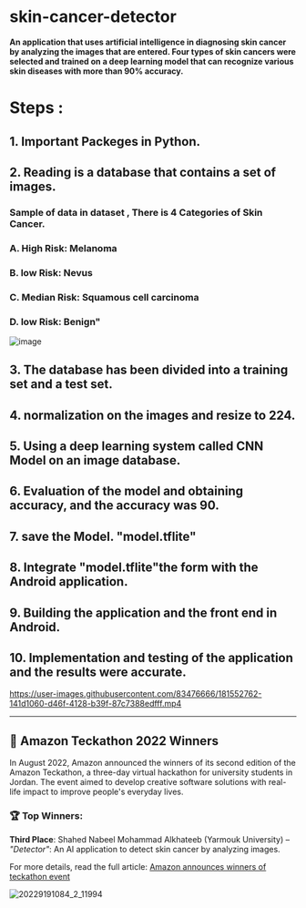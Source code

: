 # skin-cancer-detector
**An application that uses artificial intelligence in diagnosing skin cancer by analyzing the images that are entered. Four types of skin cancers were selected and trained on a deep learning model that can recognize various skin diseases with more than 90% accuracy.**


# Steps :

## 1. Important Packeges in Python.

## 2. Reading is a database that contains a set of images. 

### Sample of data in dataset  , There is 4 Categories of Skin Cancer.
### A. High Risk: Melanoma
### B. low Risk: Nevus
### C. Median Risk: Squamous cell carcinoma
### D. low Risk: Benign"
![image](https://user-images.githubusercontent.com/83476666/181533619-bcb2db53-6f5f-4478-a58b-dc0be666eda3.png)




## 3. The database has been divided into a training set and a test set.

## 4. normalization on the images and resize to 224.

## 5.  Using a deep learning system called   CNN Model on an image database.


 ## 6. Evaluation of the model and obtaining accuracy, and the accuracy was 90.

 ## 7. save the Model.  "model.tflite"

 ## 8. Integrate  "model.tflite"the form with the Android application.

 ## 9. Building the application and the front end in Android.
 
## 10. Implementation and testing of the application and the results were accurate.

https://user-images.githubusercontent.com/83476666/181552762-141d1060-d46f-4128-b39f-87c7388edfff.mp4



----


## 📰 Amazon Teckathon 2022 Winners

In August 2022, Amazon announced the winners of its second edition of the Amazon Teckathon, a three-day virtual hackathon for university students in Jordan. The event aimed to develop creative software solutions with real-life impact to improve people's everyday lives.

### 🏆 Top Winners:

**Third Place**: Shahed Nabeel  Mohammad Alkhateeb (Yarmouk University) – *"Detector"*: An AI application to detect skin cancer by analyzing images.

For more details, read the full article: [Amazon announces winners of teckathon event](https://jordantimes.com/news/local/amazon-reveals-winners-virtual-hackathon-jordan-university-students)


![20229191084_2_11994](https://github.com/user-attachments/assets/63d3c030-022f-4993-886d-5017e907a973)





